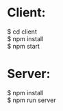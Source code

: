 # Client:

$ cd client<br>
$ npm install<br>
$ npm start<br>

# Server:

$ npm install<br>
$ npm run server<br>
